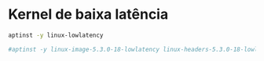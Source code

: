 # Kernel de baixa latência
```bash
aptinst -y linux-lowlatency

#aptinst -y linux-image-5.3.0-18-lowlatency linux-headers-5.3.0-18-lowlatency
```
